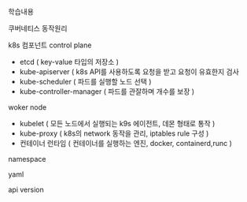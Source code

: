 학습내용


쿠버네티스 동작원리

k8s 컴포넌트
control plane
- etcd ( key-value 타입의 저장소 )
- kube-apiserver ( k8s API를 사용하도록 요청을 받고 요청이 유효한지 검사
- kube-scheduler ( 파드를 실행할 노드 선택 )
- kube-controller-manager ( 파드를 관잘하며 개수를 보장 )

woker node 
- kubelet ( 모든 노드에서 실행되는 k9s 에이전트, 데몬 형태로 통작 )
- kube-proxy ( k8s의 network 동작을 관리, iptables rule 구성 )
- 컨테이너 런타임 ( 컨테이너를 실행하는 엔진, docker, containerd,runc )
   
namespace

yaml

api version
